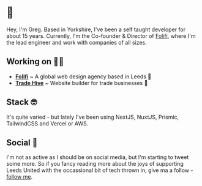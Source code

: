 # 👋

Hey, I'm Greg. Based in Yorkshire, I've been a self taught developer for about 15 years. Currently, I'm the Co-founder & Director of [Folifi](https://folifi.com), where I'm the lead engineer and work with companies of all sizes.

## Working on 👨‍💻

- [**Folifi**](https://folifi.com) ~ A global web design agency based in Leeds 🚀 
- [**Trade Hive**](https://trade-hive.com) ~ Website builder for trade businesses 🔨 

## Stack 🤓

It's quite varied - but lately I've been using NextJS, NuxtJS, Prismic, TailwindCSS and Vercel or AWS.

## Social 📝

I'm not as active as I should be on social media, but I'm starting to tweet some more. So if you fancy reading more about the joys of supporting Leeds United with the occassional bit of tech thrown in, give ma a follow - [follow me](https://twitter.com/gregoutram/).
